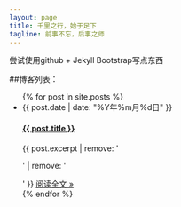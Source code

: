 ```yaml
---
layout: page
title: 千里之行，始于足下
tagline: 前事不忘，后事之师
---
```


尝试使用github + Jekyll Bootstrap写点东西

##博客列表：

<ul class="posts">
  {% for post in site.posts %}
    <li><span>{{ post.date | date: "%Y年%m月%d日" }}</span>
		<h4><a href="{{ BASE_PATH }}{{ post.url }}">{{ post.title }}</a></h4>
		<div>
		{{ post.excerpt | remove: '<p>' | remove: '</p>' }}
		<span><a href="{{ BASE_PATH }}{{ post.url }}">阅读全文 &raquo;</a></span>
		</div>
	</li>
  {% endfor %}
</ul>

